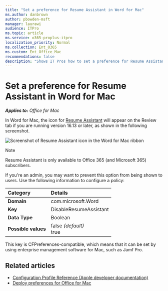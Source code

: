 ```yaml
---
title: "Set a preference for Resume Assistant in Word for Mac"
ms.author: danbrown
author: pbowden-msft
manager: laurawi
audience: ITPro
ms.topic: article
ms.service: o365-proplus-itpro
localization_priority: Normal
ms.collection: Ent_O365
ms.custom: Ent_Office_Mac
recommendations: false
description: "Shows IT Pros how to set a preference for Resume Assistant in Word for Mac"
---
```


# Set a preference for Resume Assistant in Word for Mac

***Applies to:*** *Office for Mac*

In Word for Mac, the icon for [Resume Assistant](https://support.microsoft.com/office/444ff6f0-ef74-4a9c-9091-ffd7a9d1917a) will appear on the Review tab if you are running version 16.13 or later, as shown in the following screenshot.

![Screenshot of Resume Assistant icon in the Word for Mac ribbon](../images/resume-assistant-ribbon.png)

> [!NOTE]
> Resume Assistant is only available to Office 365 (and Microsoft 365) subscribers.

If you're an admin, you may want to prevent this option from being shown to users. Use the following information to configure a policy:

|Category|Details|
|:-----|:-----|
|**Domain** <br/> | com.microsoft.Word  <br/> |
|**Key** <br/> |DisableResumeAssistant  <br/> |
|**Data Type** <br/> |Boolean  <br/> |
|**Possible values** <br/> |false  *(default)*  <br/> true  <br/> |

This key is CFPreferences-compatible, which means that it can be set by using enterprise management software for Mac, such as Jamf Pro.
    
## Related articles

- [Configuration Profile Reference (Apple developer documentation)](https://go.microsoft.com/fwlink/p/?linkid=852998)
- [Deploy preferences for Office for Mac](deploy-preferences-for-office-for-mac.md)

